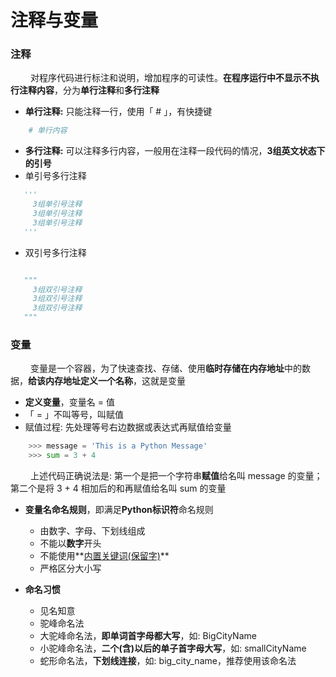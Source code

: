 # 注释与变量
### 注释 
&emsp;&emsp; 对程序代码进行标注和说明，增加程序的可读性。**在程序运行中不显示不执行注释内容**，分为**单行注释**和**多行注释**
*  **单行注释:** 只能注释一行，使用「 # 」，有快捷键


```python
    # 单行内容
```


*  **多行注释:** 可以注释多⾏内容，⼀般⽤在注释一段代码的情况，**3组英文状态下的引号**
 * 单引号多行注释
 
 ```python
    '''
      3组单引号注释
      3组单引号注释
      3组单引号注释
    '''
 ```
 
 * 双引号多行注释

 ```python
 
    """
      3组双引号注释
      3组双引号注释
      3组双引号注释
    """
 ```


### 变量
&emsp;&emsp; 变量是一个容器，为了快速查找、存储、使用**临时存储在内存地址**中的数据，**给该内存地址定义一个名称**，这就是变量
*  **定义变量**，变量名 = 值
  *  「 = 」不叫等号，叫赋值
  *  赋值过程: 先处理等号右边数据或表达式再赋值给变量


```python
    >>> message = 'This is a Python Message'
    >>> sum = 3 + 4
```
&emsp;&emsp; 上述代码正确说法是: 第一个是把一个字符串**赋值**给名叫 message 的变量；第二个是将 3 + 4 相加后的和再赋值给名叫 sum 的变量


*  **变量名命名规则**，即满足**Python标识符**命名规则
   *  由数字、字母、下划线组成
   *  不能以**数字**开头
   *  不能使用**[内置关键词(保留字)](https://www.runoob.com/python3/python3-basic-syntax.html)**
   *  严格区分大小写   


*  **命名习惯**
   *  见名知意
   *  驼峰命名法
     *  大驼峰命名法，**即单词首字母都大写**，如: BigCityName
     *  小驼峰命名法，**二个(含)以后的单子首字母大写**，如: smallCityName
   *  蛇形命名法，**下划线连接**，如: big_city_name，推荐使用该命名法
   
 

   







